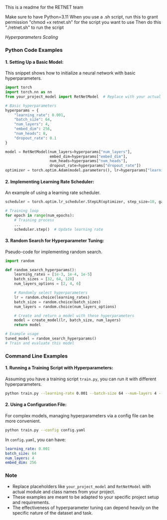 This is a readme for the RETNET team

Make sure to have Python=3.11
When you use a .sh script, run this to grant permission "chmod +x retnet.sh" for the script you want to use
Then do this "./retnet.sh" to run the script

_Hyperparameters Scaling_

### Python Code Examples

#### 1. **Setting Up a Basic Model**:

This snippet shows how to initialize a neural network with basic hyperparameters.

```python
import torch
import torch.nn as nn
from your_project_model import RetNetModel  # Replace with your actual model import

# Basic hyperparameters
hyperparams = {
    "learning_rate": 0.001,
    "batch_size": 64,
    "num_layers": 4,
    "embed_dim": 256,
    "num_heads": 8,
    "dropout_rate": 0.1
}

model = RetNetModel(num_layers=hyperparams["num_layers"],
                    embed_dim=hyperparams["embed_dim"],
                    num_heads=hyperparams["num_heads"],
                    dropout_rate=hyperparams["dropout_rate"])
optimizer = torch.optim.Adam(model.parameters(), lr=hyperparams["learning_rate"])
```

#### 2. **Implementing Learning Rate Scheduler**:

An example of using a learning rate scheduler.

```python
scheduler = torch.optim.lr_scheduler.StepLR(optimizer, step_size=10, gamma=0.1)

# Training loop
for epoch in range(num_epochs):
    # Training process
    ...
    scheduler.step()  # Update learning rate
```

#### 3. **Random Search for Hyperparameter Tuning**:

Pseudo-code for implementing random search.

```python
import random

def random_search_hyperparams():
    learning_rates = [1e-3, 1e-4, 1e-5]
    batch_sizes = [32, 64, 128]
    num_layers_options = [2, 4, 6]

    # Randomly select hyperparameters
    lr = random.choice(learning_rates)
    batch_size = random.choice(batch_sizes)
    num_layers = random.choice(num_layers_options)

    # Create and return a model with these hyperparameters
    model = create_model(lr, batch_size, num_layers)
    return model

# Example usage
tuned_model = random_search_hyperparams()
# Train and evaluate this model
```

### Command Line Examples

#### 1. **Running a Training Script with Hyperparameters**:

Assuming you have a training script `train.py`, you can run it with different hyperparameters.

```bash
python train.py --learning-rate 0.001 --batch-size 64 --num-layers 4 --embed-dim 256
```

#### 2. **Using a Configuration File**:

For complex models, managing hyperparameters via a config file can be more convenient.

```bash
python train.py --config config.yaml
```

In `config.yaml`, you can have:

```yaml
learning_rate: 0.001
batch_size: 64
num_layers: 4
embed_dim: 256
```

### Note

- Replace placeholders like `your_project_model` and `RetNetModel` with actual module and class names from your project.
- These examples are meant to be adapted to your specific project setup and requirements.
- The effectiveness of hyperparameter tuning can depend heavily on the specific nature of the dataset and task.
